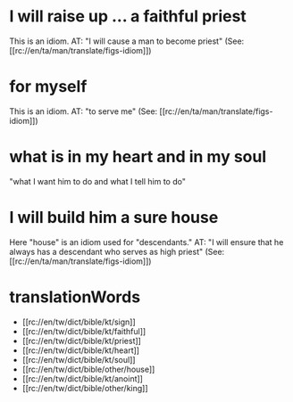 # I will raise up ... a faithful priest

This is an idiom. AT: "I will cause a man to become priest" (See: [[rc://en/ta/man/translate/figs-idiom]])

# for myself

This is an idiom. AT: "to serve me" (See: [[rc://en/ta/man/translate/figs-idiom]])

# what is in my heart and in my soul

"what I want him to do and what I tell him to do"

# I will build him a sure house

Here "house" is an idiom used for "descendants." AT: "I will ensure that he always has a descendant who serves as high priest" (See: [[rc://en/ta/man/translate/figs-idiom]])

# translationWords

* [[rc://en/tw/dict/bible/kt/sign]]
* [[rc://en/tw/dict/bible/kt/faithful]]
* [[rc://en/tw/dict/bible/kt/priest]]
* [[rc://en/tw/dict/bible/kt/heart]]
* [[rc://en/tw/dict/bible/kt/soul]]
* [[rc://en/tw/dict/bible/other/house]]
* [[rc://en/tw/dict/bible/kt/anoint]]
* [[rc://en/tw/dict/bible/other/king]]